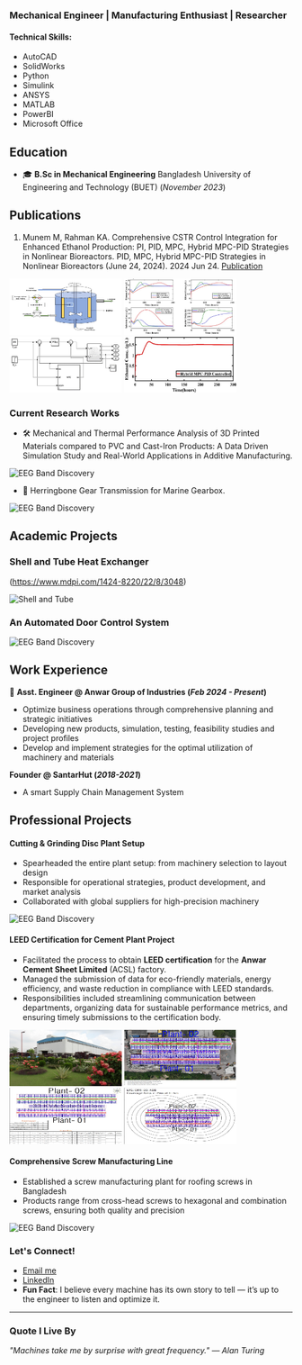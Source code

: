 ### Mechanical Engineer | Manufacturing Enthusiast | Researcher

#### Technical Skills: 
- AutoCAD 
- SolidWorks
- Python
- Simulink 
- ANSYS
- MATLAB
- PowerBI
- Microsoft Office

## Education
- 🎓 **B.Sc in Mechanical Engineering** Bangladesh University of Engineering and Technology (BUET) (_November 2023_)

## Publications
1. Munem M, Rahman KA. Comprehensive CSTR Control Integration for Enhanced Ethanol Production: PI, PID, MPC, Hybrid MPC-PID Strategies in Nonlinear Bioreactors. PID, MPC, Hybrid MPC-PID Strategies in Nonlinear Bioreactors (June 24, 2024). 2024 Jun 24.
[Publication](https://www.papers.ssrn.com/sol3/papers.cfm?abstract_id=4874366)


<img src="./img/bio.jpg" width=200 height=100>
<img src="./img/gra.jpg" width=200 height=100>

<img src="./img/mpc.jpg" width=200 height=100>
<img src="./img/mpgra.jpg" width=200 height=100>

###  Current Research Works

- 🛠 Mechanical and Thermal Performance Analysis of 3D Printed Materials compared to PVC and Cast-Iron Products: A Data Driven Simulation Study and Real-World Applications in Additive Manufacturing.

![EEG Band Discovery](/assets/img/eeg_band_discovery.jpeg)

- 🔧 Herringbone Gear Transmission for Marine Gearbox.

![EEG Band Discovery](/assets/img/eeg_band_discovery.jpeg)

## Academic Projects

### Shell and Tube Heat Exchanger
(https://www.mdpi.com/1424-8220/22/8/3048)

![Shell and Tube](/img/shell.jpeg)

### An Automated Door Control System

![EEG Band Discovery](/assets/img/eeg_band_discovery.jpeg)

## Work Experience
💼 **Asst. Engineer @ Anwar Group of Industries (_Feb 2024 - Present_)**
- Optimize business operations through comprehensive planning and strategic initiatives
- Developing new products, simulation, testing, feasibility studies and project profiles
- Develop and implement strategies for the optimal utilization of machinery and materials

 **Founder @ SantarHut  (_2018-2021_)**
- A smart Supply Chain Management System

## Professional Projects

#### Cutting & Grinding Disc Plant Setup
-  Spearheaded the entire plant setup: from machinery selection to layout design
-  Responsible for operational strategies, product development, and market analysis
-  Collaborated with global suppliers for high-precision machinery

![EEG Band Discovery](/assets/img/eeg_band_discovery.jpeg)

#### LEED Certification for Cement Plant Project
-  Facilitated the process to obtain **LEED certification** for the **Anwar Cement Sheet Limited** (ACSL) factory. 
-  Managed the submission of data for eco-friendly materials, energy efficiency, and waste reduction in compliance with LEED standards.
-  Responsibilities included streamlining communication between departments, organizing data for sustainable performance metrics, and ensuring timely submissions to the certification body.

<img src="./img/plant.jpg" width=200 height=100>
<img src="./img/solar.jpg" width=200 height=100>

<img src="./img/solar_2.jpg" width=200 height=100>
<img src="./img/Coverage.jpg" width=200 height=100>

#### Comprehensive Screw Manufacturing Line
-  Established a screw manufacturing plant for roofing screws in Bangladesh
-  Products range from cross-head screws to hexagonal and combination screws, ensuring both quality and precision

![EEG Band Discovery](/assets/img/eeg_band_discovery.jpeg)

###  Let's Connect!
-  [Email me](mailto:muntasermunem@gmail.com)
-  [LinkedIn](https://www.linkedin.com/in/muntaser-munem?utm_source=share&utm_campaign=share_via&utm_content=profile&utm_medium=android_app)
-  **Fun Fact**:
  I believe every machine has its own story to tell — it’s up to the engineer to listen and optimize it.

---

###  Quote I Live By
_"Machines take me by surprise with great frequency." — Alan Turing_





